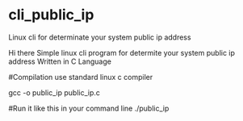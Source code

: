 # cli_public_ip
Linux cli for determinate your system public ip address

Hi there
Simple linux cli program for determite your system public ip address
Written in C Language

#Compilation
use standard linux c compiler

gcc -o public_ip public_ip.c

#Run it like this in your command line
./public_ip
